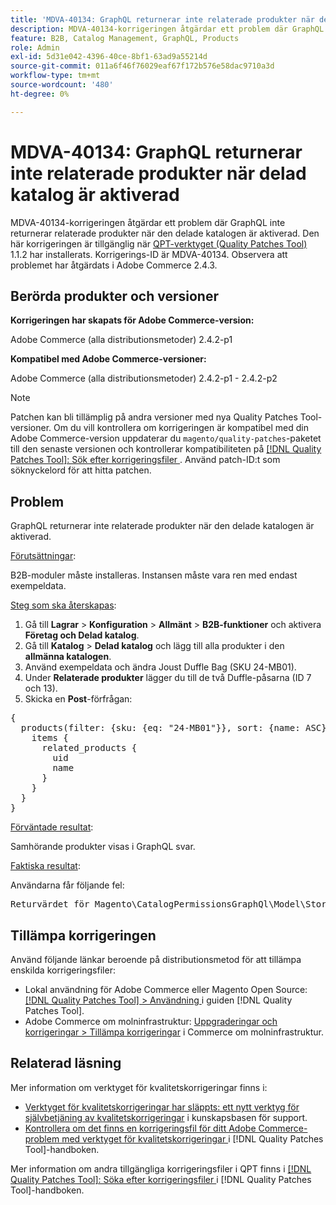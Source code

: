 ```yaml
---
title: 'MDVA-40134: GraphQL returnerar inte relaterade produkter när delad katalog är aktiverad'
description: MDVA-40134-korrigeringen åtgärdar ett problem där GraphQL inte returnerar relaterade produkter när den delade katalogen är aktiverad. Den här korrigeringen är tillgänglig när [QPT-verktyget (Quality Patches Tool)](https://experienceleague.adobe.com/en/docs/commerce-operations/tools/quality-patches-tool/quality-patches-tool-to-self-serve-quality-patches) 1.1.2 är installerat. Korrigerings-ID är MDVA-40134. Observera att problemet har åtgärdats i Adobe Commerce 2.4.3.
feature: B2B, Catalog Management, GraphQL, Products
role: Admin
exl-id: 5d31e042-4396-40ce-8bf1-63ad9a55214d
source-git-commit: 011a6f46f76029eaf67f172b576e58dac9710a3d
workflow-type: tm+mt
source-wordcount: '480'
ht-degree: 0%

---
```


# MDVA-40134: GraphQL returnerar inte relaterade produkter när delad katalog är aktiverad

MDVA-40134-korrigeringen åtgärdar ett problem där GraphQL inte returnerar relaterade produkter när den delade katalogen är aktiverad. Den här korrigeringen är tillgänglig när [QPT-verktyget (Quality Patches Tool)](https://experienceleague.adobe.com/en/docs/commerce-operations/tools/quality-patches-tool/quality-patches-tool-to-self-serve-quality-patches) 1.1.2 har installerats. Korrigerings-ID är MDVA-40134. Observera att problemet har åtgärdats i Adobe Commerce 2.4.3.

## Berörda produkter och versioner

**Korrigeringen har skapats för Adobe Commerce-version:**

Adobe Commerce (alla distributionsmetoder) 2.4.2-p1

**Kompatibel med Adobe Commerce-versioner:**

Adobe Commerce (alla distributionsmetoder) 2.4.2-p1 - 2.4.2-p2

>[!NOTE]
>
>Patchen kan bli tillämplig på andra versioner med nya Quality Patches Tool-versioner. Om du vill kontrollera om korrigeringen är kompatibel med din Adobe Commerce-version uppdaterar du `magento/quality-patches`-paketet till den senaste versionen och kontrollerar kompatibiliteten på [[!DNL Quality Patches Tool]: Sök efter korrigeringsfiler ](https://experienceleague.adobe.com/en/docs/commerce-operations/tools/quality-patches-tool/quality-patches-tool-to-self-serve-quality-patches). Använd patch-ID:t som söknyckelord för att hitta patchen.

## Problem

GraphQL returnerar inte relaterade produkter när den delade katalogen är aktiverad.

<u>Förutsättningar</u>:

B2B-moduler måste installeras.
Instansen måste vara ren med endast exempeldata.

<u>Steg som ska återskapas</u>:

1. Gå till **Lagrar** > **Konfiguration** > **Allmänt** > **B2B-funktioner** och aktivera **Företag och Delad katalog**.
1. Gå till **Katalog** > **Delad katalog** och lägg till alla produkter i den **allmänna katalogen**.
1. Använd exempeldata och ändra Joust Duffle Bag (SKU 24-MB01).
1. Under **Relaterade produkter** lägger du till de två Duffle-påsarna (ID 7 och 13).
1. Skicka en **Post**-förfrågan:

<pre>&lbrace;
  products(filter: {sku: {eq: "24-MB01"}}, sort: {name: ASC}) &lbrace;
    items &lbrace;
      related_products &lbrace;
        uid
        name
      &rbrace;
    &rbrace;
  &rbrace;
&rbrace;</pre>

<u>Förväntade resultat</u>:

Samhörande produkter visas i GraphQL svar.

<u>Faktiska resultat</u>:

Användarna får följande fel:

<pre>Returvärdet för Magento\CatalogPermissionsGraphQl\Model\Store\StoreProcessor::getStoreId() måste vara av typen int, null returnerade &lbrace;"exception":"[object] (GraphQL\\Error\\Error(code: 0): Returvärdet för Magento\\CatalogPermissionsGraphQl\\Model\\Store\\StoreProcessor::getStoreId() måste vara av typen int, null returnerat </pre>

## Tillämpa korrigeringen

Använd följande länkar beroende på distributionsmetod för att tillämpa enskilda korrigeringsfiler:

* Lokal användning för Adobe Commerce eller Magento Open Source: [[!DNL Quality Patches Tool] > Användning ](/help/tools/quality-patches-tool/usage.md) i guiden [!DNL Quality Patches Tool].
* Adobe Commerce om molninfrastruktur: [Uppgraderingar och korrigeringar > Tillämpa korrigeringar](https://experienceleague.adobe.com/docs/commerce-cloud-service/user-guide/develop/upgrade/apply-patches.html) i Commerce om molninfrastruktur.

## Relaterad läsning

Mer information om verktyget för kvalitetskorrigeringar finns i:

* [Verktyget för kvalitetskorrigeringar har släppts: ett nytt verktyg för självbetjäning av kvalitetskorrigeringar](https://experienceleague.adobe.com/en/docs/commerce-operations/tools/quality-patches-tool/quality-patches-tool-to-self-serve-quality-patches) i kunskapsbasen för support.
* [Kontrollera om det finns en korrigeringsfil för ditt Adobe Commerce-problem med verktyget för kvalitetskorrigeringar ](/help/tools/quality-patches-tool/patches-available-in-qpt/check-patch-for-magento-issue-with-magento-quality-patches.md) i [!DNL Quality Patches Tool]-handboken.

Mer information om andra tillgängliga korrigeringsfiler i QPT finns i [[!DNL Quality Patches Tool]: Söka efter korrigeringsfiler ](https://experienceleague.adobe.com/tools/commerce-quality-patches/index.html) i [!DNL Quality Patches Tool]-handboken.
